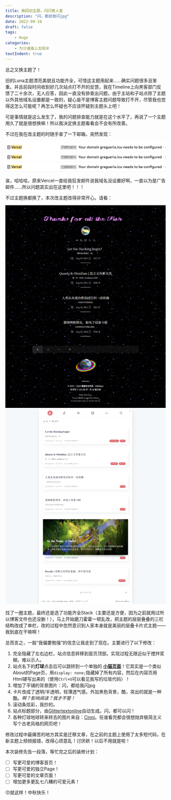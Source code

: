 ```yaml
---
title: 换回旧主题，闪闪惹人爱
description: "闪，都给我闪jpg"
date: 2022-09-10
draft: false
tags: 
    - Hugo
categories: 
    - 为沙滩插上太阳伞
textIndent: true
---
```


总之又换主题了！

旧的Luna主题漂亮美貌且功能齐全，可惜这主题用起来……确实问题很多且笨重。并且前段时间收到好几次站点打不开的反馈，我在Timeline上向黑客部门反馈了二十余次，无人应答，因此一直没有排查出问题，由于主站和子站点除了主题以外其他域名设置都是一致的，疑心是不是博客主题问题导致打不开，尽管我也觉得这怎么可能呢？再怎么怀疑也不应该怀疑到主题头上吧！

可是事情就是这么发生了，我的问题排查能力就是在这个水平了，再说了一个主题用久了就是很想换嘛！所以我决定换主题看看会不会有所改善。

不过在我在改主题的时随手查了一下邮箱，突然发现：

![](https://raw.githubusercontent.com/Meyerclex/image/main/20220911005645.png)

诶，哈哈哈，原来Vercel一直给我狂发邮件说我域名没设置好啊，一直以为是广告邮件……所以问题其实出在这里吧！！！

不过主题换都换了，本次改主题改得非常开心。请看：

![Stack](luna.png) ![Luna](stack.png)

找了一圈主题，最终还是选了功能齐全Stack（主要还是方便，因为之前就用过所以博客文件也还没删！），马上开始磨刀霍霍一顿乱改，把主题的层层叠叠的三栏结构改成了单栏，改的过程中忽然意识到人家本身就是美丽的层叠卡片式主题——我到底在干嘛啊！

总而言之，一股“我偏要勉强”的信念让我走到了现在。主要进行了以下修改：

1. 完全隐藏了左右边栏，站点信息转移到首页顶部。实现过程无限近似于搅拌浆糊，难以示人。
2. 站点名下的**灯球**点击后可以跳转到一个单独的 **[小猫页面](https://gregueria/home/)**！它其实是一个类似About的Page页，用`display: none;`隐藏掉了所有内容，然后在内容页用Html硬写出来的（使用`Ctrl+U`可以看见我写的垃圾代码）！
3. 增加了平铺的背景图片：闪，都给我闪jpg
4. 卡片改成了透明/半透明，轻薄透气感。外加黑色背景，酷，突出的就是一种酷。*啊？影响阅读？我才不管！*
5. 滚动条炫彩，我抄的。
6. 站点标题部分，由[Glittertextonline](http://www.glittertextonline.com/)自动生成。闪，都可以闪！
7. 各种灯球地球转来转去的图片来自：[Cinni](https://cinni.net/web.html#blinkies)。任谁看完都会很想抛弃极简主义写个古老风格的网页吧！

修改过程中最痛苦的地方其实是迁移文章，在之前的主题上使用了太多短代码，在新主题上频频报错，改得心烦意乱！讨厌欸！以后不用就是啦！

本次装修先告一段落，等忙完之后的装修计划：

- [ ] 写更可爱的博客首页！
- [ ] 写更可爱的独立Page！
- [ ] 写更可爱的文章页面！
- [ ] 增加更多更乱七八糟的可爱元素！

😚就这样！中秋快乐！